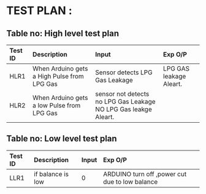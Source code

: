# TEST PLAN :

## Table no: High level test plan
|Test ID | Description |  Input   |   Exp O/P   |   
|:-------|:------------|:-----------|:------------|
| HLR1 |  When Arduino gets a High Pulse from LPG Gas | Sensor detects LPG Gas Leakage |LPG GAS leakage Aleart.|
| HLR2 | When Arduino gets a low Pulse from LPG Gas | sensor not detects no LPG Gas Leakage  NO LPG Gas leakge Aleart. |

## Table no: Low level test plan

|Test ID|	Description|	 Input | Exp O/P |
|:-----|:------------|:---------|:--------|
| LLR1 | if balance is low | 0 |  ARDUINO turn off ,power cut due to low balance|

